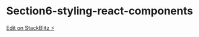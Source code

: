 # Section6-styling-react-components

[Edit on StackBlitz ⚡️](https://stackblitz.com/edit/github-i1quzw)